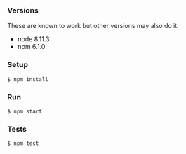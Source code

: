 ### Versions

These are known to work but other versions may also do it.

- node 8.11.3
- npm 6.1.0

### Setup

    $ npm install

### Run

    $ npm start

### Tests

    $ npm test
